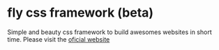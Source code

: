 # fly css framework (beta)
Simple and beauty css framework to build awesomes websites in short time.
Please visit the  [oficial website](http://flycssframework.com/)
